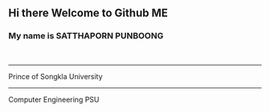 ## Hi there Welcome to Github ME 
<h3>My name is SATTHAPORN PUNBOONG </h3> <br>
<hr>
Prince of Songkla University <br>
<hr>
Computer Engineering PSU <br>

